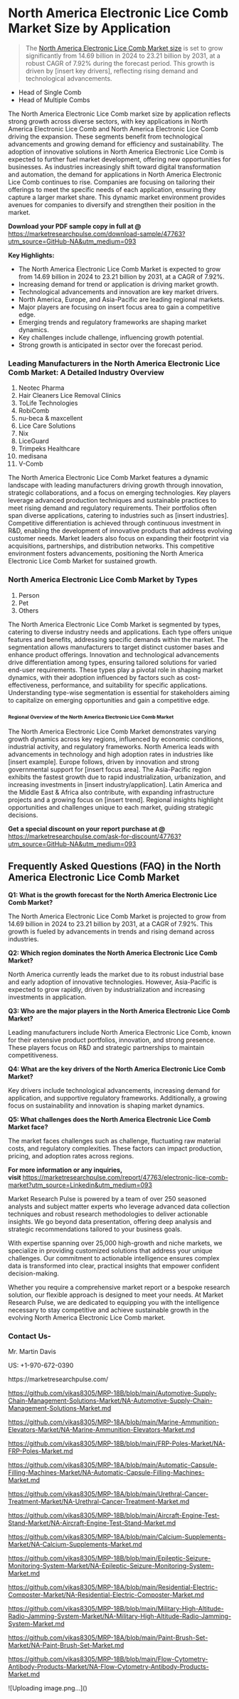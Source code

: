 <h1>North America Electronic Lice Comb Market&nbsp;Size by Application</h1><blockquote><p>The <a href="https://marketresearchpulse.com/download-sample/47763?utm_source=GitHub-NA&amp;utm_medium=093">North America Electronic Lice Comb Market size</a> is set to grow significantly from 14.69 billion in 2024 to 23.21 billion by 2031, at a robust CAGR of 7.92% during the forecast period. This growth is driven by [insert key drivers], reflecting rising demand and technological advancements.</p></blockquote><ul><li>Head of Single Comb<li> Head of Multiple Combs</li></ul><p>The North America Electronic Lice Comb market size by application reflects strong growth across diverse sectors, with key applications in North America Electronic Lice Comb and North America Electronic Lice Comb driving the expansion. These segments benefit from technological advancements and growing demand for efficiency and sustainability. The adoption of innovative solutions in North America Electronic Lice Comb is expected to further fuel market development, offering new opportunities for businesses. As industries increasingly shift toward digital transformation and automation, the demand for applications in North America Electronic Lice Comb continues to rise. Companies are focusing on tailoring their offerings to meet the specific needs of each application, ensuring they capture a larger market share. This dynamic market environment provides avenues for companies to diversify and strengthen their position in the market.</p><p><strong>Download your PDF sample copy in full at @ </strong><a href="https://marketresearchpulse.com/download-sample/47763?utm_source=GitHub-NA&amp;utm_medium=093">https://marketresearchpulse.com/download-sample/47763?utm_source=GitHub-NA&amp;utm_medium=093</a></p><p><strong>Key Highlights: </strong></p><ul><li>The North America Electronic Lice Comb Market is expected to grow from 14.69 billion in 2024 to 23.21 billion by 2031, at a CAGR of 7.92%.</li><li>Increasing demand for trend or application is driving market growth.</li><li>Technological advancements and innovation are key market drivers.</li><li>North America, Europe, and Asia-Pacific are leading regional markets.</li><li>Major players are focusing on insert focus area to gain a competitive edge.</li><li>Emerging trends and regulatory frameworks are shaping market dynamics.</li><li>Key challenges include challenge, influencing growth potential.</li><li>Strong growth is anticipated in sector over the forecast period.</li></ul><h3>Leading Manufacturers in the North America Electronic Lice Comb Market: A Detailed Industry Overview</h3><ol><li>Neotec Pharma</li><li>Hair Cleaners Lice Removal Clinics</li><li>ToLife Technologies</li><li>RobiComb</li><li>nu-beca & maxcellent</li><li>Lice Care Solutions</li><li>Nix</li><li>LiceGuard</li><li>Trimpeks Healthcare</li><li>medisana</li><li>V-Comb</li></ol><div class="flex max-w-full flex-col flex-grow"><div class="min-h-8 text-message flex w-full flex-col items-end gap-2 whitespace-normal break-words [.text-message+&amp;]:mt-5" dir="auto" data-message-author-role="assistant" data-message-id="fd8432e4-4910-450d-b182-61b7bfb0a01f" data-message-model-slug="gpt-4o"><div class="flex w-full flex-col gap-1 empty:hidden first:pt-[3px]"><div class="markdown prose w-full break-words dark:prose-invert light"><p>The North America Electronic Lice Comb Market features a dynamic landscape with leading manufacturers driving growth through innovation, strategic collaborations, and a focus on emerging technologies. Key players leverage advanced production techniques and sustainable practices to meet rising demand and regulatory requirements. Their portfolios often span diverse applications, catering to industries such as [insert industries]. Competitive differentiation is achieved through continuous investment in R&amp;D, enabling the development of innovative products that address evolving customer needs. Market leaders also focus on expanding their footprint via acquisitions, partnerships, and distribution networks. This competitive environment fosters advancements, positioning the North America Electronic Lice Comb Market for sustained growth.</p></div></div></div></div><h3>North America Electronic Lice Comb Market by Types</h3><ol><li>Person<li> Pet<li> Others</li></ol><div class="flex max-w-full flex-col flex-grow"><div class="min-h-8 text-message flex w-full flex-col items-end gap-2 whitespace-normal break-words [.text-message+&amp;]:mt-5" dir="auto" data-message-author-role="assistant" data-message-id="084470be-0bb7-4664-bddf-5156b4f41249" data-message-model-slug="gpt-4o-mini"><div class="flex w-full flex-col gap-1 empty:hidden first:pt-[3px]"><div class="markdown prose w-full break-words dark:prose-invert light"><p>The North America Electronic Lice Comb Market is segmented by types, catering to diverse industry needs and applications. Each type offers unique features and benefits, addressing specific demands within the market. The segmentation allows manufacturers to target distinct customer bases and enhance product offerings. Innovation and technological advancements drive differentiation among types, ensuring tailored solutions for varied end-user requirements. These types play a pivotal role in shaping market dynamics, with their adoption influenced by factors such as cost-effectiveness, performance, and suitability for specific applications. Understanding type-wise segmentation is essential for stakeholders aiming to capitalize on emerging opportunities and gain a competitive edge.</p></div></div></div></div><h3><span style="font-size: 11px;">Regional Overview of the North America Electronic Lice Comb Market</span></h3><div class="flex max-w-full flex-col flex-grow"><div class="min-h-8 text-message flex w-full flex-col items-end gap-2 whitespace-normal break-words [.text-message+&amp;]:mt-5" dir="auto" data-message-author-role="assistant" data-message-id="e9038762-ce64-4e30-91c9-9bd413514231" data-message-model-slug="gpt-4o-mini"><div class="flex w-full flex-col gap-1 empty:hidden first:pt-[3px]"><div class="markdown prose w-full break-words dark:prose-invert light"><p>The North America Electronic Lice Comb Market demonstrates varying growth dynamics across key regions, influenced by economic conditions, industrial activity, and regulatory frameworks. North America leads with advancements in technology and high adoption rates in industries like [insert example]. Europe follows, driven by innovation and strong governmental support for [insert focus area]. The Asia-Pacific region exhibits the fastest growth due to rapid industrialization, urbanization, and increasing investments in [insert industry/application]. Latin America and the Middle East &amp; Africa also contribute, with expanding infrastructure projects and a growing focus on [insert trend]. Regional insights highlight opportunities and challenges unique to each market, guiding strategic decisions.</p></div></div></div></div><p><strong>Get a special discount on your report purchase at @ </strong><a href="https://marketresearchpulse.com/ask-for-discount/47763?utm_source=GitHub-NA&amp;utm_medium=093">https://marketresearchpulse.com/ask-for-discount/47763?utm_source=GitHub-NA&amp;utm_medium=093</a></p><h2>Frequently Asked Questions (FAQ) in the North America Electronic Lice Comb Market</h2><p><strong>Q1: What is the growth forecast for the North America Electronic Lice Comb Market?</strong></p><p>The North America Electronic Lice Comb Market is projected to grow from 14.69 billion in 2024 to 23.21 billion by 2031, at a CAGR of 7.92%. This growth is fueled by advancements in trends and rising demand across industries.</p><p><strong>Q2: Which region dominates the North America Electronic Lice Comb Market?</strong></p><p>North America currently leads the market due to its robust industrial base and early adoption of innovative technologies. However, Asia-Pacific is expected to grow rapidly, driven by industrialization and increasing investments in application.</p><p><strong>Q3: Who are the major players in the North America Electronic Lice Comb Market?</strong></p><p>Leading manufacturers include North America Electronic Lice Comb, known for their extensive product portfolios, innovation, and strong presence. These players focus on R&amp;D and strategic partnerships to maintain competitiveness.</p><p><strong>Q4: What are the key drivers of the North America Electronic Lice Comb Market?</strong></p><p>Key drivers include technological advancements, increasing demand for application, and supportive regulatory frameworks. Additionally, a growing focus on sustainability and innovation is shaping market dynamics.</p><p><strong>Q5: What challenges does the North America Electronic Lice Comb Market face?</strong></p><p>The market faces challenges such as challenge, fluctuating raw material costs, and regulatory complexities. These factors can impact production, pricing, and adoption rates across regions.</p><p><strong>For more information or any inquiries, visit&nbsp;</strong><a href="https://marketresearchpulse.com/report/47763/electronic-lice-comb-market?utm_source=Linkedin&utm_medium=093">https://marketresearchpulse.com/report/47763/electronic-lice-comb-market?utm_source=Linkedin&utm_medium=093</a></p><p>Market Research Pulse is powered by a team of over 250 seasoned analysts and subject matter experts who leverage advanced data collection techniques and robust research methodologies to deliver actionable insights. We go beyond data presentation, offering deep analysis and strategic recommendations tailored to your business goals.</p><p>With expertise spanning over 25,000 high-growth and niche markets, we specialize in providing customized solutions that address your unique challenges. Our commitment to actionable intelligence ensures complex data is transformed into clear, practical insights that empower confident decision-making.</p><p>Whether you require a comprehensive market report or a bespoke research solution, our flexible approach is designed to meet your needs. At Market Research Pulse, we are dedicated to equipping you with the intelligence necessary to stay competitive and achieve sustainable growth in the evolving North America Electronic Lice Comb market.</p><h3><strong>Contact Us-</strong></h3><p>Mr. Martin Davis</p><p>US: +1-970-672-0390</p><p>https://marketresearchpulse.com/</p><p><a href="https://github.com/vikas8305/MRP-18B/blob/main/Automotive-Supply-Chain-Management-Solutions-Market/NA-Automotive-Supply-Chain-Management-Solutions-Market.md">https://github.com/vikas8305/MRP-18B/blob/main/Automotive-Supply-Chain-Management-Solutions-Market/NA-Automotive-Supply-Chain-Management-Solutions-Market.md</a></p><p><a href="https://github.com/vikas8305/MRP-18A/blob/main/Marine-Ammunition-Elevators-Market/NA-Marine-Ammunition-Elevators-Market.md">https://github.com/vikas8305/MRP-18A/blob/main/Marine-Ammunition-Elevators-Market/NA-Marine-Ammunition-Elevators-Market.md</a></p><p><a href="https://github.com/vikas8305/MRP-18B/blob/main/FRP-Poles-Market/NA-FRP-Poles-Market.md">https://github.com/vikas8305/MRP-18B/blob/main/FRP-Poles-Market/NA-FRP-Poles-Market.md</a></p><p><a href="https://github.com/vikas8305/MRP-18A/blob/main/Automatic-Capsule-Filling-Machines-Market/NA-Automatic-Capsule-Filling-Machines-Market.md">https://github.com/vikas8305/MRP-18A/blob/main/Automatic-Capsule-Filling-Machines-Market/NA-Automatic-Capsule-Filling-Machines-Market.md</a></p><p><a href="https://github.com/vikas8305/MRP-18A/blob/main/Urethral-Cancer-Treatment-Market/NA-Urethral-Cancer-Treatment-Market.md">https://github.com/vikas8305/MRP-18A/blob/main/Urethral-Cancer-Treatment-Market/NA-Urethral-Cancer-Treatment-Market.md</a></p><p><a href="https://github.com/vikas8305/MRP-18B/blob/main/Aircraft-Engine-Test-Stand-Market/NA-Aircraft-Engine-Test-Stand-Market.md">https://github.com/vikas8305/MRP-18B/blob/main/Aircraft-Engine-Test-Stand-Market/NA-Aircraft-Engine-Test-Stand-Market.md</a></p><p><a href="https://github.com/vikas8305/MRP-18A/blob/main/Calcium-Supplements-Market/NA-Calcium-Supplements-Market.md">https://github.com/vikas8305/MRP-18A/blob/main/Calcium-Supplements-Market/NA-Calcium-Supplements-Market.md</a></p><p><a href="https://github.com/vikas8305/MRP-18B/blob/main/Epileptic-Seizure-Monitoring-System-Market/NA-Epileptic-Seizure-Monitoring-System-Market.md">https://github.com/vikas8305/MRP-18B/blob/main/Epileptic-Seizure-Monitoring-System-Market/NA-Epileptic-Seizure-Monitoring-System-Market.md</a></p><p><a href="https://github.com/vikas8305/MRP-18A/blob/main/Residential-Electric-Composter-Market/NA-Residential-Electric-Composter-Market.md">https://github.com/vikas8305/MRP-18A/blob/main/Residential-Electric-Composter-Market/NA-Residential-Electric-Composter-Market.md</a></p><p><a href="https://github.com/vikas8305/MRP-18B/blob/main/Military-High-Altitude-Radio-Jamming-System-Market/NA-Military-High-Altitude-Radio-Jamming-System-Market.md">https://github.com/vikas8305/MRP-18B/blob/main/Military-High-Altitude-Radio-Jamming-System-Market/NA-Military-High-Altitude-Radio-Jamming-System-Market.md</a></p><p><a href="https://github.com/vikas8305/MRP-18A/blob/main/Paint-Brush-Set-Market/NA-Paint-Brush-Set-Market.md">https://github.com/vikas8305/MRP-18A/blob/main/Paint-Brush-Set-Market/NA-Paint-Brush-Set-Market.md</a></p><p><a href="https://github.com/vikas8305/MRP-18B/blob/main/Flow-Cytometry-Antibody-Products-Market/NA-Flow-Cytometry-Antibody-Products-Market.md">https://github.com/vikas8305/MRP-18B/blob/main/Flow-Cytometry-Antibody-Products-Market/NA-Flow-Cytometry-Antibody-Products-Market.md</a></p>
![Uploading image.png…]()
